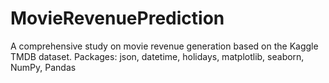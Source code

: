 # MovieRevenuePrediction
A comprehensive study on movie revenue generation based on the Kaggle TMDB dataset. Packages: json, datetime, holidays, matplotlib, seaborn, NumPy, Pandas
